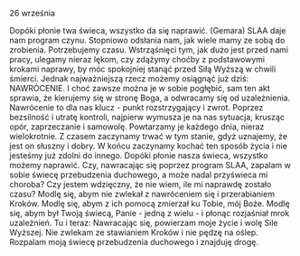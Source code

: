 26 września

Dopóki płonie twa świeca, wszystko da się naprawić.
(Gemara)
 SLAA daje nam program czynu. Stopniowo odsłania nam, jak wiele mamy ze sobą do zrobienia. Potrzebujemy czasu. Wstrząśnięci tym, jak dużo jest przed nami pracy, ulegamy nieraz lękom, czy zdążymy choćby z podstawowymi krokami naprawy, by móc spokojniej stanąć przed Siłą Wyższą w chwili śmierci. Jednak najważniejszą rzecz możemy osiągnąć już dziś: NAWRÓCENIE. I choć zawsze można je w sobie pogłębić, sam ten akt sprawia, że kierujemy się w stronę Boga, a odwracamy się od uzależnienia. Nawrócenie to dla nas klucz - punkt rozstrzygający i zwrot. Poprzez bezsilność i utratę kontroli, najpierw wymusza je na nas sytuacja, krusząc opór, zaprzeczanie i samowolę. Powtarzamy je każdego dnia, nieraz wielokrotnie. Z czasem zaczynamy trwać w tym stanie, gdyż uznajemy, że jest on słuszny i dobry. W końcu zaczynamy kochać ten sposób życia i nie jesteśmy już zdolni do innego. Dopóki płonie nasza świeca, wszystko możemy naprawić.
 Czy, nawracając się poprzez program SLAA, zapalam w sobie świecę przebudzenia duchowego, a może nadal przyświeca mi choroba? Czy jestem wdzięczny, że nie wiem, ile mi naprawdę zostało czasu?
 Modlę się, abym nie zwlekał z nawróceniem się i przerabianiem Kroków. Modlę się, abym z ich pomocą zmierzał ku Tobie, mój Boże. Modlę się, abym był Twoją świecą, Panie - jedną z wielu - i płonąc rozjaśniał mrok uzależnień.
 Tu i teraz: Nawracając się, powierzam moje życie i wolę Sile Wyższej. Nie zwlekam ze stawianiem Kroków i nie pędzę na oślep. Rozpalam moją świecę przebudzenia duchowego i znajduję drogę.
